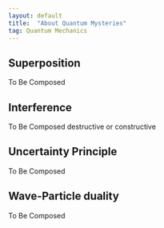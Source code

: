 ```yaml
---
layout: default
title:  "About Quantum Mysteries"
tag: Quantum Mechanics
---
```





## Superposition

To Be Composed

## Interference
To Be Composed
destructive or constructive

## Uncertainty Principle
To Be Composed

## Wave-Particle duality
To Be Composed

